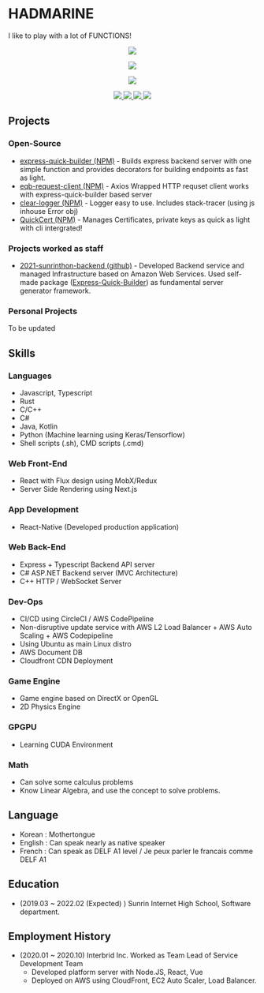 # HADMARINE
I like to play with a lot of FUNCTIONS!
<p align="center">
  <img src="https://github-readme-stats.vercel.app/api?username=hadmarine&show_icons=true&langs_count=10&theme=tokyonight&layout=compact">
</p>
<p align="center">
  <img src="https://github-readme-stats.vercel.app/api/top-langs/?username=hadmarine&langs_count=10&theme=tokyonight&layout=compact">
</p>

<p align="center">
  <img src="https://hits.seeyoufarm.com/api/count/incr/badge.svg?url=https%3A%2F%2Fgithub.com%2Fhadmarine%2Fhit-counter&count_bg=%23008BFF&title_bg=%232FABFF&icon=&icon_color=%23000000&title=HITS&edge_flat=true">
</p>
<p align="center">
<a href="https://www.facebook.com/hadmarine">
  <img src="https://img.shields.io/badge/facebook-1877f2?style=flat-square&logo=facebook&logoColor=white">
</a>
 <a href="https://velog.io/@hadmarine">
    <img src="http://img.shields.io/badge/-Tech%20blog-black?style=flat-square&logo=github">
  </a>
 <a href="">
  <img src="https://img.shields.io/badge/linkedin-%230077B5.svg?&style=flat-square&logo=linkedin&logoColor=white">  
 </a>
  
 <a href="https://twitter.com/hadmarine">
  <img src="https://img.shields.io/badge/Twitter-1DA1F2?style=flat-square&logo=twitter&logoColor=white">  
 </a>
</p>

## Projects

### Open-Source
* [express-quick-builder (NPM)](https://www.npmjs.com/package/express-quick-builder) - Builds express backend server with one simple function and provides decorators for building endpoints as fast as light.
* [eqb-request-client (NPM)](https://www.npmjs.com/package/eqb-request-client) - Axios Wrapped HTTP requset client works with express-quick-builder based server
* [clear-logger (NPM)](https://www.npmjs.com/package/clear-logger) - Logger easy to use. Includes stack-tracer (using js inhouse Error obj)
* [QuickCert (NPM)](https://www.npmjs.com/package/quickcert) - Manages Certificates, private keys as quick as light with cli intergrated!

### Projects worked as staff
* [2021-sunrinthon-backend (github)](https://github.com/sunrinhackathon/2021-sunrinthon-backend) - Developed Backend service and managed Infrastructure based on Amazon Web Services. Used self-made package ([Express-Quick-Builder](https://www.npmjs.com/package/express-quick-builder)) as fundamental server generator framework.

### Personal Projects
To be updated


## Skills

### Languages
* Javascript, Typescript
* Rust
* C/C++
* C#
* Java, Kotlin
* Python (Machine learning using Keras/Tensorflow)
* Shell scripts (.sh), CMD scripts (.cmd)

### Web Front-End
* React with Flux design using MobX/Redux
* Server Side Rendering using Next.js

### App Development
* React-Native (Developed production application)

### Web Back-End
* Express + Typescript Backend API server
* C# ASP.NET Backend server (MVC Architecture)
* C++ HTTP / WebSocket Server

### Dev-Ops
* CI/CD using CircleCI / AWS CodePipeline
* Non-disruptive update service with AWS L2 Load Balancer + AWS Auto Scaling + AWS Codepipeline
* Using Ubuntu as main Linux distro
* AWS Document DB
* Cloudfront CDN Deployment

### Game Engine
* Game engine based on DirectX or OpenGL
* 2D Physics Engine

### GPGPU
* Learning CUDA Environment 

### Math
* Can solve some calculus problems
* Know Linear Algebra, and use the concept to solve problems.

## Language
* Korean : Mothertongue
* English : Can speak nearly as native speaker
* French : Can speak as DELF A1 level / Je peux parler le francais comme DELF A1

## Education
* (2019.03 ~ 2022.02 (Expected) ) Sunrin Internet High School, Software department.

## Employment History
* (2020.01 ~ 2020.10) Interbrid Inc. Worked as Team Lead of Service Development Team
  * Developed platform server with Node.JS, React, Vue
  * Deployed on AWS using CloudFront, EC2 Auto Scaler, Load Balancer.
